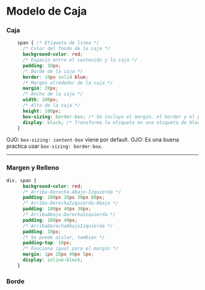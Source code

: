 # Modelo de Caja

### Caja

```css
    span { /* Etiqueta de linea */
      /* Color del fondo de la caja */
      background-color: red;
      /* Espacio entre el contenido y la caja */
      padding: 10px; 
      /* Borde de la caja */
      border: 10px solid blue; 
      /* Margen alrededor de la caja */
      margin: 20px; 
      /* Ancho de la caja */
      width: 100px; 
      /* Alto de la caja */
      height: 100px;
      box-sizing: border-box; /* Se incluye el margin, el border y el padding a las dimensiones de la caja, el contenido se adapta */
      display: block; /* Transforma la etiqueta en una etiqueta de bloque */ 
    }
```
OJO: `box-sizing: content-box` viene por default.
OJO: Es una buena practica usar `box-sizing: border-box`.

---
### Margen y Relleno

```css
div, span {
      background-color: red;
      /* Arriba-Derecha-Abajo-Izquierda */
      padding: 100px 20px 30px 80px;
      /* Arriba-DerechaIzquierda-Abajo */
      padding: 100px 40px 30px;
      /* ArribaAbajo-DerechaIzquierda */
      padding: 100px 40px;
      /* ArribaDerechaAbajoIzquierda */
      padding: 10px;
      /* Se puede aislar, tambien */
      padding-top: 10px;
      /* Funciona igual para el margin */
      margin: 1px 20px 40px 5px;
      display: inline-block;
    }
```
### Borde


